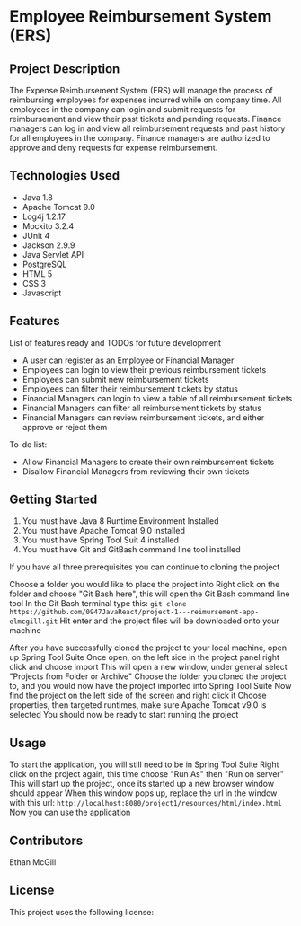 # Employee Reimbursement System (ERS)

## Project Description

The Expense Reimbursement System (ERS) will manage the process of reimbursing employees for expenses incurred while on company time. All employees in the company can login and submit requests for reimbursement and view their past tickets and pending requests. Finance managers can log in and view all reimbursement requests and past history for all employees in the company. Finance managers are authorized to approve and deny requests for expense reimbursement.

## Technologies Used

* Java 1.8
* Apache Tomcat 9.0
* Log4j 1.2.17
* Mockito 3.2.4
* JUnit 4
* Jackson 2.9.9
* Java Servlet API
* PostgreSQL
* HTML 5
* CSS 3
* Javascript

## Features

List of features ready and TODOs for future development
* A user can register as an Employee or Financial Manager
* Employees can login to view their previous reimbursement tickets
* Employees can submit new reimbursement tickets
* Employees can filter their reimbursement tickets by status
* Financial Managers can login to view a table of all reimbursement tickets
* Financial Managers can filter all reimbursement tickets by status
* Financial Managers can review reimbursement tickets, and either approve or reject them

To-do list:
* Allow Financial Managers to create their own reimbursement tickets
* Disallow Financial Managers from reviewing their own tickets

## Getting Started
1. You must have Java 8 Runtime Environment Installed
2. You must have Apache Tomcat 9.0 installed
3. You must have Spring Tool Suit 4 installed
4. You must have Git and GitBash command line tool installed

If you have all three prerequisites you can continue to cloning the project

Choose a folder you would like to place the project into
Right click on the folder and choose "Git Bash here", this will open the Git Bash command line tool
In the Git Bash terminal type this:
`git clone https://github.com/0947JavaReact/project-1---reimursement-app-elmcgill.git`
Hit enter and the project files will be downloaded onto your machine

After you have successfully cloned the project to your local machine, open up Spring Tool Suite
Once open, on the left side in the project panel right click and choose import
This will open a new window, under general select "Projects from Folder or Archive"
Choose the folder you cloned the project to, and you would now have the project imported into Spring Tool Suite
Now find the project on the left side of the screen and right click it
Choose properties, then targeted runtimes, make sure Apache Tomcat v9.0 is selected
You should now be ready to start running the project

## Usage

To start the application, you will still need to be in Spring Tool Suite
Right click on the project again, this time choose "Run As" then "Run on server"
This will start up the project, once its started up a new browser window should appear
When this window pops up, replace the url in the window with this url:
`http://localhost:8080/project1/resources/html/index.html`
Now you can use the application

## Contributors

Ethan McGill

## License

This project uses the following license:
